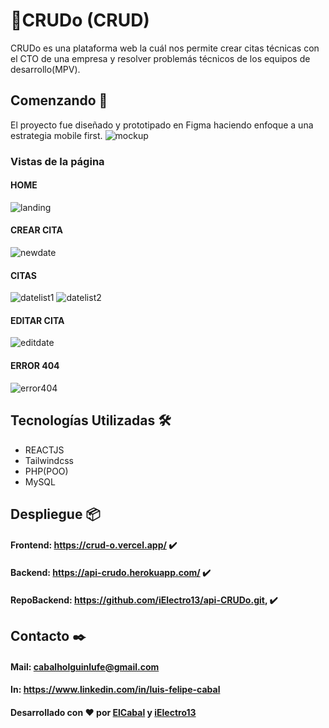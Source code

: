 # :date:CRUDo (CRUD)

CRUDo es una plataforma web la cuál nos permite crear citas técnicas con el CTO de una empresa y resolver problemás técnicos de los equipos de desarrollo(MPV).

## Comenzando 🚀

El proyecto fue diseñado y prototipado en Figma haciendo enfoque a una estrategia mobile first.
![mockup](https://user-images.githubusercontent.com/91229815/160482020-d311e80c-e76d-4124-9918-eab3228223fc.png)


### Vistas de la página 

#### HOME
![landing](https://user-images.githubusercontent.com/91229815/160482126-d80c98b0-4d00-4b49-b6a5-f6c6961dc19a.png)
#### CREAR CITA
![newdate](https://user-images.githubusercontent.com/91229815/160482310-cc90ac9d-c94d-4e26-b248-e1264f7dab89.png)
#### CITAS
![datelist1](https://user-images.githubusercontent.com/91229815/160482396-47fcf8ad-9f88-4158-be3e-dc03da2f9440.png)
![datelist2](https://user-images.githubusercontent.com/91229815/160482451-81679d99-9a3d-410e-994e-eeaac27b9ea9.png)
#### EDITAR CITA
![editdate](https://user-images.githubusercontent.com/91229815/160482858-abc8fe78-4d05-4b3b-832c-221967e3f8b2.png)
#### ERROR 404
![error404](https://user-images.githubusercontent.com/91229815/160482944-a970adde-a594-40dc-8dff-1999d22a31d8.png)

## Tecnologías Utilizadas 🛠️
* REACTJS
* Tailwindcss
* PHP(POO)
* MySQL
## Despliegue 📦

####  Frontend: https://crud-o.vercel.app/ ✔️
####  Backend: https://api-crudo.herokuapp.com/ ✔️
####  RepoBackend: https://github.com/iElectro13/api-CRUDo.git, ✔️

## Contacto ✒️

#### Mail: cabalholguinlufe@gmail.com 
#### In: https://www.linkedin.com/in/luis-felipe-cabal


#### Desarrollado con ❤️ por [ElCabal](https://github.com/ElCabal) y [iElectro13](https://github.com/iElectro13)
